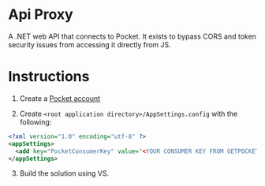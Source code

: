 # Api Proxy
A .NET web API that connects to Pocket. 
It exists to bypass CORS and token security issues from accessing it directly from JS.

# Instructions

1) Create a [Pocket account](https://getpocket.com/developer/)

2) Create `<root application directory>/AppSettings.config` with the following:
```xml
<?xml version="1.0" encoding="utf-8" ?>
<appSettings>
  <add key="PocketConsumerKey" value="<YOUR CONSUMER KEY FROM GETPOCKET.COM>" />
</appSettings>
```

3) Build the solution using VS.